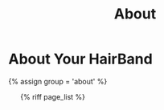 ﻿---
title: About
group: navbar
---
# About Your HairBand

{% assign group = 'about' %}
<ul>
    {% riff page_list %}
</ul>
